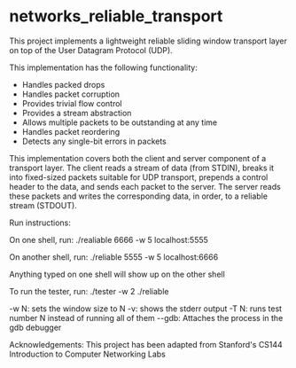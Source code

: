 # networks_reliable_transport

This project implements a lightweight reliable sliding window transport layer on top of the User Datagram Protocol (UDP). 

This implementation has the following functionality:

- Handles packed drops
- Handles packet corruption
- Provides trivial flow control
- Provides a stream abstraction
- Allows multiple packets to be outstanding at any time 
- Handles packet reordering
- Detects any single-bit errors in packets

This implementation covers both the client and server component of a transport layer. The client reads a stream of data (from STDIN), breaks it into fixed-sized packets suitable for UDP transport, prepends a control header to the data, and sends each packet to the server. The server reads these packets and writes the corresponding data, in order, to a reliable stream (STDOUT).

Run instructions:

On one shell, run:
./realiable 6666 -w 5 localhost:5555

On another shell, run:
./reliable 5555 -w 5 localhost:6666

Anything typed on one shell will show up on the other shell

To run the tester, run:
./tester -w 2 ./reliable

-w N: sets the window size to N
-v: shows the stderr output 
-T N: runs test number N instead of running all of them
--gdb: Attaches the process in the gdb debugger

Acknowledgements:
This project has been adapted from Stanford's CS144 Introduction to Computer Networking Labs
